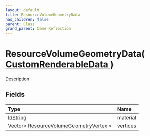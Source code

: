 ```yaml
---
layout: default
title: ResourceVolumeGeometryData
has_children: false
parent: Class
grand_parent: Game Reflection
---
```

# ResourceVolumeGeometryData( [ CustomRenderableData ](/riftbreaker-wiki/docs/game-reflection/classes/custom_renderable_data/) )
Description 

## Fields

| Type | Name |
|:----------|:--------------|
| [IdString](/riftbreaker-wiki/docs/game-reflection/components/id_string/) | material |
| Vector< [ResourceVolumeGeometryVertex](/riftbreaker-wiki/docs/game-reflection/classes/resource_volume_geometry_vertex/) > | vertices |

